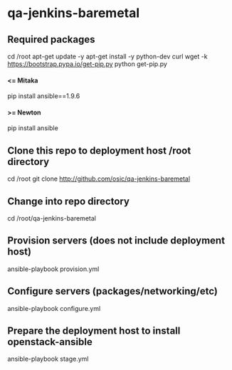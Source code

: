 # qa-jenkins-baremetal

## Required packages
cd /root
apt-get update -y
apt-get install -y python-dev curl
wget -k https://bootstrap.pypa.io/get-pip.py
python get-pip.py

#### <= Mitaka
pip install ansible==1.9.6

#### >= Newton
pip install ansible

## Clone this repo to deployment host /root directory
cd /root
git clone http://github.com/osic/qa-jenkins-baremetal

## Change into repo directory
cd /root/qa-jenkins-baremetal

## Provision servers (does not include deployment host)
ansible-playbook provision.yml

## Configure servers (packages/networking/etc)
ansible-playbook configure.yml

## Prepare the deployment host to install openstack-ansible
ansible-playbook stage.yml
